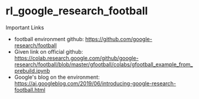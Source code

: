 # rl_google_research_football

Important Links
* football environment github: https://github.com/google-research/football
* Given link on official github: https://colab.research.google.com/github/google-research/football/blob/master/gfootball/colabs/gfootball_example_from_prebuild.ipynb
* Google's blog on the environment: https://ai.googleblog.com/2019/06/introducing-google-research-football.html